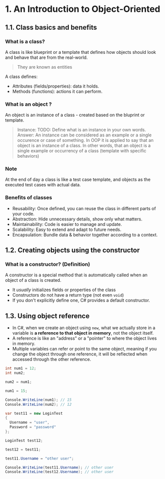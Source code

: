 # 1. An Introduction to Object-Oriented

## 1.1. Class basics and benefits

### What is a class?

A class is like blueprint or a template that defines how objects should look and behave that are from the real-world. 

> They are known as entities

A class defines:

- Attributes (fields/properties): data it holds.
- Methods (functions): actions it can perform.

### What is an object ?

An object is an instance of a class - created based on the bluprint or template.

> Instance: TODO: Define what is an instance in your own words.
> Answer: An instance can be considered as an example or a single occurence or case of something. 
In OOP it is applied to say that an object is an instance of a class. In other words, that an
object is a single example or occurrency of a class (template with specific behaviors)

### Note

At the end of day a class is like a test case template, and objects as the executed test cases with actual data.

### Benefits of classes

- Reusability: Once defined, you can reuse the class in different parts of your code.
- Abstraction: Hide unnecessary details, show only what matters.
- Maintainability: Code is easier to manage and update.
- Scalability: Easy to extend and adapt to future needs.
- Encapsulation: Bundle data & behavior together according to a context.

## 1.2. Creating objects using the constructor

### What is a constructor? (Definition)

A constructor is a special method that is automatically called when an object of a class is created.

- It *usually* initializes fields or properties of the class
- Constructors do not have a return type (not even `void`)
- If you don't explicitly define one, C# provides a default constructor.

## 1.3. Using object reference

- In C#, when we create an object using `new`, what we actually store in a variable is **a reference to that object in memory**, not the object itself.
- A reference is like an "address" or a "pointer" to where the object lives in memory.
- Multiple variables can refer or point to the same object, meaning if you change the object through one reference, it will be reflected when accessed through the other reference.

```csharp
int num1 = 12;
int num2;

num2 = num1;

num1 = 15;

Console.WriteLine(num1); // 15
Console.WriteLine(num2); // 12

var test11 = new LoginTest
{
  Username = "user",
  Password = "password"
};

LoginTest test12;

test12 = test11;

test11.Username = "other user";

Console.WriteLine(test11.Username); // other user
Console.WriteLine(test12.Username); // other user
```

